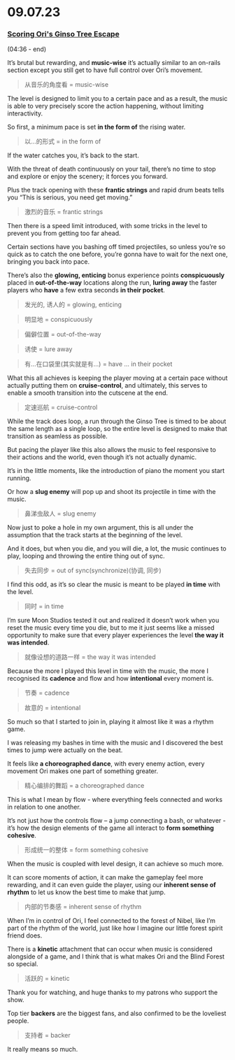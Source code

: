 # 09.07.23
### [Scoring Ori's Ginso Tree Escape](https://www.youtube.com/watch?v=bTT3piMjqmM)
(04:36 - end)

It’s brutal but rewarding, and **music-wise** it’s actually similar to an on-rails section except you still get to have full control over Ori’s movement.
>从音乐的角度看 = music-wise

The level is designed to limit you to a certain pace and as a result, the music is able to very precisely score the action happening, without limiting interactivity.

So first, a minimum pace is set **in the form of** the rising water.
>以...的形式 = in the form of

If the water catches you, it’s back to the start.

With the threat of death continuously on your tail, there’s no time to stop and explore or enjoy the scenery; it forces you forward.

Plus the track opening with these **frantic strings** and rapid drum beats tells you “This is serious, you need get moving.”
>激烈的音乐 = frantic strings

Then there is a speed limit introduced, with some tricks in the level to prevent you from getting too far ahead.

Certain sections have you bashing off timed projectiles, so unless you’re so quick as to catch the one before, you’re gonna have to wait for the next one, bringing you back into pace.

There’s also the **glowing, enticing** bonus experience points **conspicuously** placed in **out-of-the-way** locations along the run, **luring away** the faster players who **have** a few extra seconds **in their pocket**.
>发光的, 诱人的 = glowing, enticing

>明显地 = conspicuously

>偏僻位置 = out-of-the-way

>诱使 = lure away   

>有...在口袋里(其实就是有...) = have ... in their pocket

What this all achieves is keeping the player moving at a certain pace without actually putting them on **cruise-control**, and ultimately, this serves to enable a smooth transition into the cutscene at the end.
>定速巡航 = cruise-control

While the track does loop, a run through the Ginso Tree is timed to be about the same length as a single loop, so the entire level is designed to make that transition as seamless as possible.

But pacing the player like this also allows the music to feel responsive to their actions and the world, even though it’s not actually dynamic.

It’s in the little moments, like the introduction of piano the moment you start running.

Or how a **slug enemy** will pop up and shoot its projectile in time with the music.
>鼻涕虫敌人 = slug enemy

Now just to poke a hole in my own argument, this is all under the assumption that the track starts at the beginning of the level.

And it does, but when you die, and you will die, a lot, the music continues to play, looping and throwing the entire thing out of sync.
>失去同步 = out of sync(synchronize)(协调, 同步)

I find this odd, as it’s so clear the music is meant to be played **in time** with the level.
>同时 = in time

I’m sure Moon Studios tested it out and realized it doesn’t work when you reset the music every time you die, but to me it just seems like a missed opportunity to make sure that every player experiences the level **the way it was intended**.
>就像设想的道路一样 = the way it was intended

Because the more I played this level in time with the music, the more I recognised its **cadence** and flow and how **intentional** every moment is.
>节奏 = cadence

>故意的 = intentional

So much so that I started to join in, playing it almost like it was a rhythm game.

I was releasing my bashes in time with the music and I discovered the best times to jump were actually on the beat.

It feels like **a choreographed dance**, with every enemy action, every movement Ori makes one part of something greater.
>精心编排的舞蹈 = a choreographed dance

This is what I mean by flow - where everything feels connected and works in relation to one another.

It’s not just how the controls flow – a jump connecting a bash, or whatever - it’s how the design elements of the game all interact to **form something cohesive**.
>形成统一的整体 = form something cohesive

When the music is coupled with level design, it can achieve so much more.

It can score moments of action, it can make the gameplay feel more rewarding, and it can even guide the  player, using our **inherent sense of rhythm** to let us know the best time to make that jump.
>内部的节奏感 = inherent sense of rhythm

When I’m in control of Ori, I feel connected to the forest of Nibel, like I’m part of the rhythm of the world, just like how I imagine our little forest spirit friend does.

There is a **kinetic** attachment that can occur when music is considered alongside of a game, and I think that is what makes Ori and the Blind Forest so special.
>活跃的 = kinetic

Thank you for watching, and huge thanks to my patrons who support the show.

Top tier **backers** are the biggest fans, and also confirmed to be the loveliest people.
>支持者 = backer

It really means so much.


